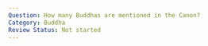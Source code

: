 ```yaml
---
Question: How many Buddhas are mentioned in the Canon?
Category: Buddha
Review Status: Not started
---
```

